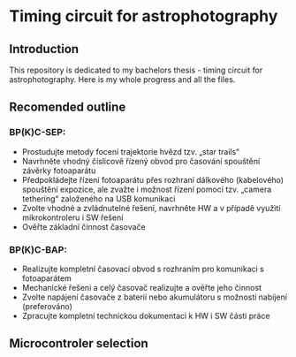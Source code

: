 # Timing circuit for astrophotography

## Introduction
This repository is dedicated to my bachelors thesis - timing circuit for astrophotography. Here is my whole progress and all the files.

## Recomended outline

### BP(K)C-SEP: 
- Prostudujte metody focení trajektorie hvězd tzv. „star trails“
- Navrhněte vhodný číslicově řízený obvod pro časování spouštění závěrky fotoaparátu
- Předpokládejte řízení fotoaparátu přes rozhraní dálkového (kabelového) spouštění expozice, ale zvažte i možnost řízení pomocí tzv. „camera tethering“ založeného na USB komunikaci
- Zvolte vhodné a zvládnutelné řešení, navrhněte HW a v případě využití mikrokontroleru i SW řešení
- Ověřte základní činnost časovače
### BP(K)C-BAP:
- Realizujte kompletní časovací obvod s rozhraním pro komunikaci s fotoaparátem
- Mechanické řešeni a celý časovač realizujte a ověřte jeho činnost
- Zvolte napájení časovače z baterií nebo akumulátoru s možností nabíjení (preferováno)
- Zpracujte kompletní technickou dokumentaci k HW i SW části práce

## Microcontroler selection
